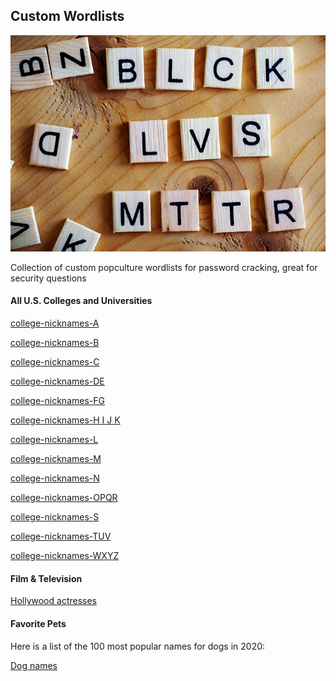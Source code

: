 ## Custom Wordlists

![image](blm.jpg)

Collection of custom popculture wordlists for password cracking, great for security questions

#### All U.S. Colleges and Universities

[college-nicknames-A](https://github.com/Cheroxx/custom-wordlists/blob/master/college-nicknames-A)

[college-nicknames-B](https://github.com/Cheroxx/custom-wordlists/blob/master/college-nicknames-B)

[college-nicknames-C](https://github.com/Cheroxx/custom-wordlists/blob/master/college-nicknames-C)

[college-nicknames-DE](https://github.com/Cheroxx/custom-wordlists/blob/master/college-nicknames-DE)

[college-nicknames-FG](https://github.com/Cheroxx/custom-wordlists/blob/master/college-nicknames-FG)

[college-nicknames-H I J K](https://github.com/Cheroxx/custom-wordlists/blob/master/college-nicknames-H%20I%20J%20K)

[college-nicknames-L](https://github.com/Cheroxx/custom-wordlists/blob/master/college-nicknames-L)

[college-nicknames-M](https://github.com/Cheroxx/custom-wordlists/blob/master/college-nicknames-M)

[college-nicknames-N](https://github.com/Cheroxx/custom-wordlists/blob/master/college-nicknames-N)

[college-nicknames-OPQR](https://github.com/Cheroxx/custom-wordlists/blob/master/college-nicknames-OPQR)

[college-nicknames-S](https://github.com/Cheroxx/custom-wordlists/blob/master/college-nicknames-S)

[college-nicknames-TUV](https://github.com/Cheroxx/custom-wordlists/blob/master/college-nicknames-TUV)

[college-nicknames-WXYZ](https://github.com/Cheroxx/custom-wordlists/blob/master/college-nicknames-WXYZ)


#### Film & Television 

[Hollywood actresses](https://github.com/Cheroxx/custom-wordlists/blob/master/Hollywood%20actresses)


#### Favorite Pets

Here is a list of the 100 most popular names for dogs in 2020:

[Dog names](https://github.com/Cheroxx/custom-wordlists/blob/master/pets)


